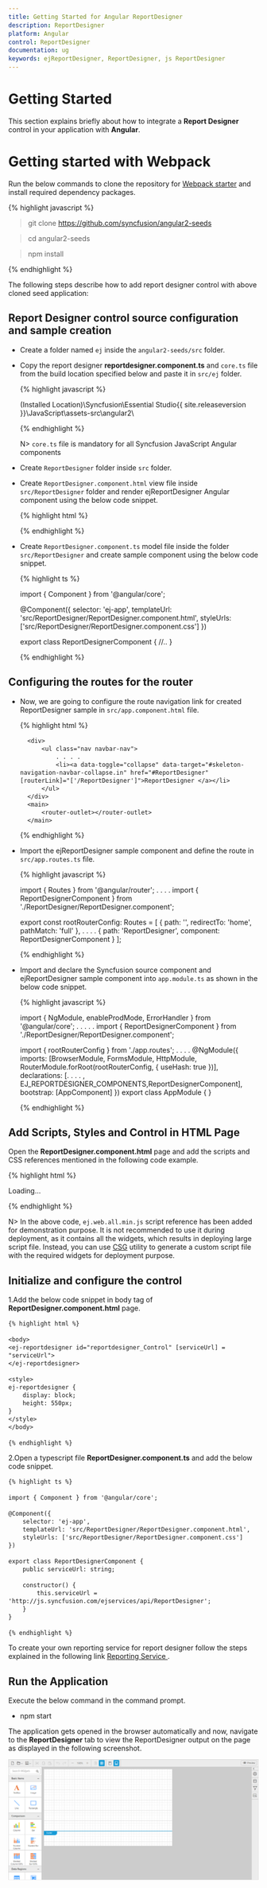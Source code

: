```yaml
---
title: Getting Started for Angular ReportDesigner
description: ReportDesigner
platform: Angular
control: ReportDesigner
documentation: ug
keywords: ejReportDesigner, ReportDesigner, js ReportDesigner
---
```


# Getting Started

This section explains briefly about how to integrate a **Report Designer** control in your application with **Angular**.

# Getting started with Webpack

Run the below commands to clone the repository for [Webpack starter](https://github.com/syncfusion/angular2-seeds) and install required dependency packages.

{% highlight javascript %}
 > git clone https://github.com/syncfusion/angular2-seeds

 > cd angular2-seeds

 > npm install

{% endhighlight %}

The following steps describe how to add report designer control with above cloned seed application:

## Report Designer control source configuration and sample creation

* Create a folder named `ej` inside the `angular2-seeds/src` folder.

* Copy the report designer **reportdesigner.component.ts**  and `core.ts` file from the build location specified below and paste it in `src/ej` folder.

    {% highlight javascript %}

    (Installed Location)\Syncfusion\Essential Studio\{{ site.releaseversion }}\JavaScript\assets-src\angular2\

    {% endhighlight %}

    N> `core.ts` file is mandatory for all Syncfusion JavaScript Angular components

* Create `ReportDesigner` folder inside `src` folder.

* Create `ReportDesigner.component.html` view file inside `src/ReportDesigner` folder and render ejReportDesigner Angular component using the below code snippet.

    {% highlight html %}

    <ej-reportdesigner></ej-reportdesigner>

    {% endhighlight %}

* Create `ReportDesigner.component.ts` model file inside the folder `src/ReportDesigner` and create sample component using the below code snippet.

    {% highlight ts %}

    import { Component } from '@angular/core';

    @Component({
        selector: 'ej-app',
        templateUrl: 'src/ReportDesigner/ReportDesigner.component.html',
        styleUrls: ['src/ReportDesigner/ReportDesigner.component.css']
    })

    export class ReportDesignerComponent {
            //..
    }

    {% endhighlight %}

## Configuring the routes for the router

* Now, we are going to configure the route navigation link for created ReportDesigner sample in `src/app.component.html` file.

    {% highlight html %}

        <div>
            <ul class="nav navbar-nav">
                . . . .
                <li><a data-toggle="collapse" data-target="#skeleton-navigation-navbar-collapse.in" href="#ReportDesigner" [routerLink]="['/ReportDesigner']">ReportDesigner </a></li>
            </ul>
        </div>
        <main>
            <router-outlet></router-outlet>
        </main>

    {% endhighlight %}

* Import the ejReportDesigner sample component and define the route in `src/app.routes.ts` file.

    {% highlight javascript %}

    import { Routes } from '@angular/router';
    . . . .
    import { ReportDesignerComponent } from './ReportDesigner/ReportDesigner.component';

    export const rootRouterConfig: Routes = [
        { path: '', redirectTo: 'home', pathMatch: 'full' },
        . . . .
        { path: 'ReportDesigner', component: ReportDesignerComponent }
    ];

    {% endhighlight %}

* Import and declare the Syncfusion source component and ejReportDesigner sample component into `app.module.ts` as shown in the below code snippet.

    {% highlight javascript %}

    import { NgModule, enableProdMode, ErrorHandler } from '@angular/core';
    . . . . .
    import { ReportDesignerComponent } from './ReportDesigner/ReportDesigner.component';

    import { rootRouterConfig } from './app.routes';
    . . . .
    @NgModule({
    imports: [BrowserModule, FormsModule, HttpModule, RouterModule.forRoot(rootRouterConfig, { useHash: true })],
    declarations: [. . . . , EJ_REPORTDESIGNER_COMPONENTS,ReportDesignerComponent],
    bootstrap: [AppComponent]
    })
    export class AppModule { }

    {% endhighlight %}

## Add Scripts, Styles and Control in HTML Page

Open the **ReportDesigner.component.html** page and add the scripts and CSS references mentioned in the following code example.

{% highlight html %}

<!DOCTYPE html>
<html>
<head> 
    <!-- theme reference -->
    <link href="http://cdn.syncfusion.com/{{ site.releaseversion }}/js/web/flat-azure/ej.web.all.min.css" rel="stylesheet" />
    <link href="http://cdn.syncfusion.com/{{ site.releaseversion }}/js/web/flat-azure/ej.reportdesigner.min.css" rel="stylesheet" />
     <!--  code miror theme  -->
    <link href="https://cdnjs.cloudflare.com/ajax/libs/codemirror/5.37.0/codemirror.min.css" rel="stylesheet" />
    <link href="https://cdnjs.cloudflare.com/ajax/libs/codemirror/5.37.0/addon/hint/show-hint.min.css" rel="stylesheet" />
    <!-- Angular related script references -->
    <!-- 1. Load libraries -->
         <!-- Polyfill(s) for older browsers -->
    <script src="node_modules/core-js/client/shim.min.js"></script>
    <script src="node_modules/zone.js/dist/zone.js"></script>
    <script src="node_modules/reflect-metadata/Reflect.js"></script>
    <script src="node_modules/systemjs/dist/system.src.js"></script>
    <!--  jquery script  -->
    <script src="https://code.jquery.com/jquery-3.0.0.min.js"></script>
    <script src="http://cdn.syncfusion.com/js/assets/external/jsrender.min.js" type="text/javascript"></script>
    <script src="https://ajax.aspnetcdn.com/ajax/jquery.validate/1.14.0/jquery.validate.min.js"></script>
    <!--  code miror script  -->
    <script src="https://cdnjs.cloudflare.com/ajax/libs/codemirror/5.37.0/codemirror.min.js" type="text/javascript"></script>
    <script src="https://cdnjs.cloudflare.com/ajax/libs/codemirror/5.37.0/addon/hint/show-hint.min.js" type="text/javascript"></script>
    <script src="https://cdnjs.cloudflare.com/ajax/libs/codemirror/5.37.0/addon/hint/sql-hint.min.js" type="text/javascript"></script>
    <script src="https://cdnjs.cloudflare.com/ajax/libs/codemirror/5.37.0/mode/sql/sql.min.js" type="text/javascript"></script>
    <!-- Essential JS UI widget -->
    <script src="http://cdn.syncfusion.com/{{ site.releaseversion }}/js/web/ej.web.all.min.js" type="text/javascript"></script>
    <script src="http://cdn.syncfusion.com/{{ site.releaseversion }}/js/web/ej.reportdesigner.min.js" type="text/javascript"></script>
    <script src ="http://cdn.syncfusion.com/{{ site.releaseversion }}/js/common/ej.angular2.min.js"></script>
    <script src="systemjs.config.js"></script>
</head>
<body>
<ej-app>Loading...</ej-app>
</body>
</html>

{% endhighlight %}

N> In the above code, `ej.web.all.min.js` script reference has been added for demonstration purpose. It is not recommended to use it during deployment, as it contains all the widgets, which results in deploying large script file. Instead, you can use [CSG](http://csg.syncfusion.com/# "") utility to generate a custom script file with the required widgets for deployment purpose.

## Initialize and configure the control

1.Add the below code snippet in body tag of **ReportDesigner.component.html** page.

    {% highlight html %}

    <body>
    <ej-reportdesigner id="reportdesigner_Control" [serviceUrl] = "serviceUrl">
    </ej-reportdesigner>

    <style>
    ej-reportdesigner {
        display: block;
        height: 550px;
    }
    </style>
    </body>

    {% endhighlight %}

2.Open a typescript file **ReportDesigner.component.ts** and add the below code snippet.

    {% highlight ts %}

    import { Component } from '@angular/core';

    @Component({
        selector: 'ej-app',
        templateUrl: 'src/ReportDesigner/ReportDesigner.component.html',
        styleUrls: ['src/ReportDesigner/ReportDesigner.component.css']
    })

    export class ReportDesignerComponent {
        public serviceUrl: string;  

        constructor() {
            this.serviceUrl = 'http://js.syncfusion.com/ejservices/api/ReportDesigner';        
        }
    }

    {% endhighlight %}

To create your own reporting service for report designer follow the steps explained in the following link [Reporting Service ](https://help.syncfusion.com/js/reportdesigner/getting-started#add-webapi-controller-for-report-designer).

## Run the Application

Execute the below command in the command prompt.

* npm start

The application gets opened in the browser automatically and now, navigate to the **ReportDesigner** tab to view the ReportDesigner output on the page as displayed in the following screenshot.

![](Getting-Started_images/Getting-Started-img1.png) 
